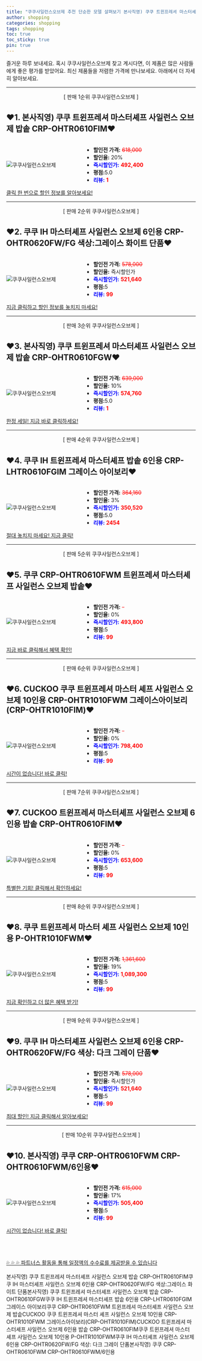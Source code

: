 ```yaml
---
title: "쿠쿠사일런스오브제 추천 단순한 모델 살펴보기 본사직영) 쿠쿠 트윈프레셔 마스터셰프 사일런스"
author: shopping
categories: shopping
tags: shopping
toc: true
toc_sticky: true
pin: true
---
```

즐거운 하루 보내세요. 혹시 쿠쿠사일런스오브제 찾고 계시다면, 이 제품은 많은 사람들에게 좋은 평가를 받았어요. 최신 제품들을 저렴한 가격에 만나보세요. 아래에서 더 자세히 알아보세요.

---
<p class="toplist" style="margin: 0 auto; display: block; width: fit-content;">[ 판매 1순위 쿠쿠사일런스오브제 ]</p>

<h2><strong>❤️1. 본사직영) 쿠쿠 트윈프레셔 마스터셰프 사일런스 오브제 밥솥 CRP-OHTR0610FIM❤️</strong></h2>

<div style="display: flex; align-items: center;">
    <div style="flex: 0.4;">
        <img src="https://thumbnail10.coupangcdn.com/thumbnails/remote/230x230ex/image/vendor_inventory/92f5/a5b60904d572c734654c69da286773b7b533f29da0fcc5f13fdddbb7af43.jpg" alt="쿠쿠사일런스오브제" style="max-width: 100%;">
    </div>
    <div style="flex: 0.6; margin-left: 10px;">
        <ul>
            <li><strong>할인전 가격:</strong> <del style="color: red;">618,000</del></li>
            <li><strong>할인율:</strong> 20%</li>
            <li><span style='color:blue'><strong>즉시할인가:</strong></span> <span style='color:red'><strong>492,400</strong></span></li>
            <li><strong>평점:</strong>5.0</li>
            <li><span style='color:blue'><strong>리뷰:</strong></span> <span style='color:red'><strong>1</strong></span></li>
        </ul>
    </div>
</div>
<div class="center">
    <a href="https://William4Davisa.github.io?lptag=AF9450613&subid=githubio&pageKey=7614912563&traceid=V0-153&itemId=20175995661&vendorItemId=87267902006" class="myButton">
        클릭 한 번으로 할인 정보를 알아보세요!
    </a>
</div>


---
<p class="toplist" style="margin: 0 auto; display: block; width: fit-content;">[ 판매 2순위 쿠쿠사일런스오브제 ]</p>

<h2><strong>❤️2. 쿠쿠 IH 마스터셰프 사일런스 오브제 6인용 CRP-OHTR0620FW/FG 색상:그레이스 화이트 단품❤️</strong></h2>

<div style="display: flex; align-items: center;">
    <div style="flex: 0.4;">
        <img src="https://thumbnail7.coupangcdn.com/thumbnails/remote/230x230ex/image/vendor_inventory/0e38/67cb072d8a31c73afd998bd1c1065baa52ab308a75482b9a2f257f39510c.jpg" alt="쿠쿠사일런스오브제" style="max-width: 100%;">
    </div>
    <div style="flex: 0.6; margin-left: 10px;">
        <ul>
            <li><strong>할인전 가격:</strong> <del style="color: red;">578,000</del></li>
            <li><strong>할인율:</strong> 즉시할인가</li>
            <li><span style='color:blue'><strong>즉시할인가:</strong></span> <span style='color:red'><strong>521,640</strong></span></li>
            <li><strong>평점:</strong>5</li>
            <li><span style='color:blue'><strong>리뷰:</strong></span> <span style='color:red'><strong>99</strong></span></li>
        </ul>
    </div>
</div>
<div class="center">
    <a href="https://William4Davisa.github.io?lptag=AF9450613&subid=githubio&pageKey=7940918135&traceid=V0-153&itemId=21871151518&vendorItemId=88919305319" class="myButton">
        지금 클릭하고 할인 정보를 놓치지 마세요!
    </a>
</div>


---
<p class="toplist" style="margin: 0 auto; display: block; width: fit-content;">[ 판매 3순위 쿠쿠사일런스오브제 ]</p>

<h2><strong>❤️3. 본사직영) 쿠쿠 트윈프레셔 마스터셰프 사일런스 오브제 밥솥 CRP-OHTR0610FGW❤️</strong></h2>

<div style="display: flex; align-items: center;">
    <div style="flex: 0.4;">
        <img src="https://thumbnail8.coupangcdn.com/thumbnails/remote/230x230ex/image/vendor_inventory/afdf/435681bb4744f572b69e31d05d5ed8de1cb92728551723a45b9127bb331c.png" alt="쿠쿠사일런스오브제" style="max-width: 100%;">
    </div>
    <div style="flex: 0.6; margin-left: 10px;">
        <ul>
            <li><strong>할인전 가격:</strong> <del style="color: red;">639,000</del></li>
            <li><strong>할인율:</strong> 10%</li>
            <li><span style='color:blue'><strong>즉시할인가:</strong></span> <span style='color:red'><strong>574,760</strong></span></li>
            <li><strong>평점:</strong>5.0</li>
            <li><span style='color:blue'><strong>리뷰:</strong></span> <span style='color:red'><strong>1</strong></span></li>
        </ul>
    </div>
</div>
<div class="center">
    <a href="https://William4Davisa.github.io?lptag=AF9450613&subid=githubio&pageKey=8090407682&traceid=V0-153&itemId=21817745665&vendorItemId=88866221760" class="myButton">
        한정 세일! 지금 바로 클릭하세요!
    </a>
</div>


---
<p class="toplist" style="margin: 0 auto; display: block; width: fit-content;">[ 판매 4순위 쿠쿠사일런스오브제 ]</p>

<h2><strong>❤️4. 쿠쿠 IH 트윈프레셔 마스터셰프 밥솥 6인용 CRP-LHTR0610FGIM 그레이스 아이보리❤️</strong></h2>

<div style="display: flex; align-items: center;">
    <div style="flex: 0.4;">
        <img src="https://thumbnail8.coupangcdn.com/thumbnails/remote/230x230ex/image/retail/images/1747253909331989-4026ed0e-a28d-444e-91a5-69e4dd108286.jpg" alt="쿠쿠사일런스오브제" style="max-width: 100%;">
    </div>
    <div style="flex: 0.6; margin-left: 10px;">
        <ul>
            <li><strong>할인전 가격:</strong> <del style="color: red;">364,160</del></li>
            <li><strong>할인율:</strong> 3%</li>
            <li><span style='color:blue'><strong>즉시할인가:</strong></span> <span style='color:red'><strong>350,520</strong></span></li>
            <li><strong>평점:</strong>5.0</li>
            <li><span style='color:blue'><strong>리뷰:</strong></span> <span style='color:red'><strong>2454</strong></span></li>
        </ul>
    </div>
</div>
<div class="center">
    <a href="https://William4Davisa.github.io?lptag=AF9450613&subid=githubio&pageKey=7078170070&traceid=V0-153&itemId=17599631277&vendorItemId=84765939276" class="myButton">
        절대 놓치지 마세요! 지금 클릭!
    </a>
</div>


---
<p class="toplist" style="margin: 0 auto; display: block; width: fit-content;">[ 판매 5순위 쿠쿠사일런스오브제 ]</p>

<h2><strong>❤️5. 쿠쿠 CRP-OHTR0610FWM 트윈프레셔 마스터셰프 사일런스 오브제 밥솥❤️</strong></h2>

<div style="display: flex; align-items: center;">
    <div style="flex: 0.4;">
        <img src="https://thumbnail7.coupangcdn.com/thumbnails/remote/230x230ex/image/vendor_inventory/3a0f/5cd60cf60108047aefd71d5e890bdfedc67cc8dc5f01fadbdfa41e4cb737.jpg" alt="쿠쿠사일런스오브제" style="max-width: 100%;">
    </div>
    <div style="flex: 0.6; margin-left: 10px;">
        <ul>
            <li><strong>할인전 가격:</strong> <del style="color: red;">-</del></li>
            <li><strong>할인율:</strong> 0%</li>
            <li><span style='color:blue'><strong>즉시할인가:</strong></span> <span style='color:red'><strong>493,800</strong></span></li>
            <li><strong>평점:</strong>5</li>
            <li><span style='color:blue'><strong>리뷰:</strong></span> <span style='color:red'><strong>99</strong></span></li>
        </ul>
    </div>
</div>
<div class="center">
    <a href="https://William4Davisa.github.io?lptag=AF9450613&subid=githubio&pageKey=7858248685&traceid=V0-153&itemId=21437518287&vendorItemId=88492202071" class="myButton">
        지금 바로 클릭해서 혜택 확인!
    </a>
</div>


---
<p class="toplist" style="margin: 0 auto; display: block; width: fit-content;">[ 판매 6순위 쿠쿠사일런스오브제 ]</p>

<h2><strong>❤️6. CUCKOO 쿠쿠 트윈프레셔 마스터 셰프 사일런스 오브제 10인용 CRP-OHTR1010FWM 그레이스아이보리(CRP-OHTR1010FIM)❤️</strong></h2>

<div style="display: flex; align-items: center;">
    <div style="flex: 0.4;">
        <img src="https://thumbnail10.coupangcdn.com/thumbnails/remote/230x230ex/image/vendor_inventory/a9b5/22fceed44d6332ce931bf3cac54eaaf9749d0e3307064501140fd4a14192.png" alt="쿠쿠사일런스오브제" style="max-width: 100%;">
    </div>
    <div style="flex: 0.6; margin-left: 10px;">
        <ul>
            <li><strong>할인전 가격:</strong> <del style="color: red;">-</del></li>
            <li><strong>할인율:</strong> 0%</li>
            <li><span style='color:blue'><strong>즉시할인가:</strong></span> <span style='color:red'><strong>798,400</strong></span></li>
            <li><strong>평점:</strong>5</li>
            <li><span style='color:blue'><strong>리뷰:</strong></span> <span style='color:red'><strong>99</strong></span></li>
        </ul>
    </div>
</div>
<div class="center">
    <a href="https://William4Davisa.github.io?lptag=AF9450613&subid=githubio&pageKey=8243805219&traceid=V0-153&itemId=23724297960&vendorItemId=90749102887" class="myButton">
        시간이 없습니다! 바로 클릭!
    </a>
</div>


---
<p class="toplist" style="margin: 0 auto; display: block; width: fit-content;">[ 판매 7순위 쿠쿠사일런스오브제 ]</p>

<h2><strong>❤️7. CUCKOO 트윈프레셔 마스터셰프 사일런스 오브제 6인용 밥솥 CRP-OHTR0610FIM❤️</strong></h2>

<div style="display: flex; align-items: center;">
    <div style="flex: 0.4;">
        <img src="https://thumbnail7.coupangcdn.com/thumbnails/remote/230x230ex/image/vendor_inventory/652d/689ab87a5777fa2aef79106108e4b4a3bd4735d39c492339abff618ee19c.png" alt="쿠쿠사일런스오브제" style="max-width: 100%;">
    </div>
    <div style="flex: 0.6; margin-left: 10px;">
        <ul>
            <li><strong>할인전 가격:</strong> <del style="color: red;">-</del></li>
            <li><strong>할인율:</strong> 0%</li>
            <li><span style='color:blue'><strong>즉시할인가:</strong></span> <span style='color:red'><strong>653,600</strong></span></li>
            <li><strong>평점:</strong>5</li>
            <li><span style='color:blue'><strong>리뷰:</strong></span> <span style='color:red'><strong>99</strong></span></li>
        </ul>
    </div>
</div>
<div class="center">
    <a href="https://William4Davisa.github.io?lptag=AF9450613&subid=githubio&pageKey=8240501134&traceid=V0-153&itemId=23715633622&vendorItemId=90740502925" class="myButton">
        특별한 기회! 클릭해서 확인하세요!
    </a>
</div>


---
<p class="toplist" style="margin: 0 auto; display: block; width: fit-content;">[ 판매 8순위 쿠쿠사일런스오브제 ]</p>

<h2><strong>❤️8. 쿠쿠 트윈프레셔 마스터 셰프 사일런스 오브제 10인용 P-OHTR1010FWM❤️</strong></h2>

<div style="display: flex; align-items: center;">
    <div style="flex: 0.4;">
        <img src="https://thumbnail6.coupangcdn.com/thumbnails/remote/230x230ex/image/vendor_inventory/83f9/af7fe26a90b37ba0662488c4232b7bb154508e35068b2f6ae23ca630115e.jpg" alt="쿠쿠사일런스오브제" style="max-width: 100%;">
    </div>
    <div style="flex: 0.6; margin-left: 10px;">
        <ul>
            <li><strong>할인전 가격:</strong> <del style="color: red;">1,361,600</del></li>
            <li><strong>할인율:</strong> 19%</li>
            <li><span style='color:blue'><strong>즉시할인가:</strong></span> <span style='color:red'><strong>1,089,300</strong></span></li>
            <li><strong>평점:</strong>5</li>
            <li><span style='color:blue'><strong>리뷰:</strong></span> <span style='color:red'><strong>99</strong></span></li>
        </ul>
    </div>
</div>
<div class="center">
    <a href="https://William4Davisa.github.io?lptag=AF9450613&subid=githubio&pageKey=8211875211&traceid=V0-153&itemId=23573360240&vendorItemId=90599290689" class="myButton">
        지금 확인하고 더 많은 혜택 받기!
    </a>
</div>


---
<p class="toplist" style="margin: 0 auto; display: block; width: fit-content;">[ 판매 9순위 쿠쿠사일런스오브제 ]</p>

<h2><strong>❤️9. 쿠쿠 IH 마스터셰프 사일런스 오브제 6인용 CRP-OHTR0620FW/FG 색상: 다크 그레이 단품❤️</strong></h2>

<div style="display: flex; align-items: center;">
    <div style="flex: 0.4;">
        <img src="https://thumbnail7.coupangcdn.com/thumbnails/remote/230x230ex/image/vendor_inventory/0e38/67cb072d8a31c73afd998bd1c1065baa52ab308a75482b9a2f257f39510c.jpg" alt="쿠쿠사일런스오브제" style="max-width: 100%;">
    </div>
    <div style="flex: 0.6; margin-left: 10px;">
        <ul>
            <li><strong>할인전 가격:</strong> <del style="color: red;">578,000</del></li>
            <li><strong>할인율:</strong> 즉시할인가</li>
            <li><span style='color:blue'><strong>즉시할인가:</strong></span> <span style='color:red'><strong>521,640</strong></span></li>
            <li><strong>평점:</strong>5</li>
            <li><span style='color:blue'><strong>리뷰:</strong></span> <span style='color:red'><strong>99</strong></span></li>
        </ul>
    </div>
</div>
<div class="center">
    <a href="https://William4Davisa.github.io?lptag=AF9450613&subid=githubio&pageKey=7940918135&traceid=V0-153&itemId=21871151516&vendorItemId=88919305312" class="myButton">
        최대 할인! 지금 클릭해서 알아보세요!
    </a>
</div>


---
<p class="toplist" style="margin: 0 auto; display: block; width: fit-content;">[ 판매 10순위 쿠쿠사일런스오브제 ]</p>

<h2><strong>❤️10. 본사직영) 쿠쿠 CRP-OHTR0610FWM CRP-OHTR0610FWM/6인용❤️</strong></h2>

<div style="display: flex; align-items: center;">
    <div style="flex: 0.4;">
        <img src="https://thumbnail8.coupangcdn.com/thumbnails/remote/230x230ex/image/vendor_inventory/aad9/cc824cc1c194f8dca6c80bcec0643143da5830901599a8034143e5ddd7cd.jpg" alt="쿠쿠사일런스오브제" style="max-width: 100%;">
    </div>
    <div style="flex: 0.6; margin-left: 10px;">
        <ul>
            <li><strong>할인전 가격:</strong> <del style="color: red;">615,000</del></li>
            <li><strong>할인율:</strong> 17%</li>
            <li><span style='color:blue'><strong>즉시할인가:</strong></span> <span style='color:red'><strong>505,400</strong></span></li>
            <li><strong>평점:</strong>5</li>
            <li><span style='color:blue'><strong>리뷰:</strong></span> <span style='color:red'><strong>99</strong></span></li>
        </ul>
    </div>
</div>
<div class="center">
    <a href="https://William4Davisa.github.io?lptag=AF9450613&subid=githubio&pageKey=7606149793&traceid=V0-153&itemId=23656914054&vendorItemId=90682254019" class="myButton">
        시간이 없습니다! 바로 클릭!
    </a>
</div>

<br><br><br>[💦 💦 💦 파트너스 활동을 통해 일정액의 수수료를 제공받을 수 있습니다](https://link.coupang.com/a/bcpT2c)<br><br>본사직영) 쿠쿠 트윈프레셔 마스터셰프 사일런스 오브제 밥솥 CRP-OHTR0610FIM쿠쿠 IH 마스터셰프 사일런스 오브제 6인용 CRP-OHTR0620FW/FG 색상:그레이스 화이트 단품본사직영) 쿠쿠 트윈프레셔 마스터셰프 사일런스 오브제 밥솥 CRP-OHTR0610FGW쿠쿠 IH 트윈프레셔 마스터셰프 밥솥 6인용 CRP-LHTR0610FGIM 그레이스 아이보리쿠쿠 CRP-OHTR0610FWM 트윈프레셔 마스터셰프 사일런스 오브제 밥솥CUCKOO 쿠쿠 트윈프레셔 마스터 셰프 사일런스 오브제 10인용 CRP-OHTR1010FWM 그레이스아이보리(CRP-OHTR1010FIM)CUCKOO 트윈프레셔 마스터셰프 사일런스 오브제 6인용 밥솥 CRP-OHTR0610FIM쿠쿠 트윈프레셔 마스터 셰프 사일런스 오브제 10인용 P-OHTR1010FWM쿠쿠 IH 마스터셰프 사일런스 오브제 6인용 CRP-OHTR0620FW/FG 색상: 다크 그레이 단품본사직영) 쿠쿠 CRP-OHTR0610FWM CRP-OHTR0610FWM/6인용